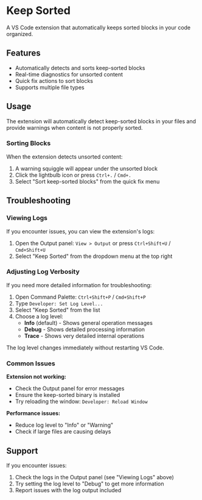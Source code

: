 # Keep Sorted

A VS Code extension that automatically keeps sorted blocks in your code organized.

## Features

- Automatically detects and sorts keep-sorted blocks
- Real-time diagnostics for unsorted content
- Quick fix actions to sort blocks
- Supports multiple file types

## Usage

The extension will automatically detect keep-sorted blocks in your files and provide warnings when
content is not properly sorted.

### Sorting Blocks

When the extension detects unsorted content:

1. A warning squiggle will appear under the unsorted block
2. Click the lightbulb icon or press `Ctrl+.` / `Cmd+.`
3. Select "Sort keep-sorted blocks" from the quick fix menu

## Troubleshooting

### Viewing Logs

If you encounter issues, you can view the extension's logs:

1. Open the Output panel: `View > Output` or press `Ctrl+Shift+U` / `Cmd+Shift+U`
2. Select "Keep Sorted" from the dropdown menu at the top right

### Adjusting Log Verbosity

If you need more detailed information for troubleshooting:

1. Open Command Palette: `Ctrl+Shift+P` / `Cmd+Shift+P`
2. Type `Developer: Set Log Level...`
3. Select "Keep Sorted" from the list
4. Choose a log level:
   - **Info** (default) - Shows general operation messages
   - **Debug** - Shows detailed processing information
   - **Trace** - Shows very detailed internal operations

The log level changes immediately without restarting VS Code.

### Common Issues

**Extension not working:**

- Check the Output panel for error messages
- Ensure the keep-sorted binary is installed
- Try reloading the window: `Developer: Reload Window`

**Performance issues:**

- Reduce log level to "Info" or "Warning"
- Check if large files are causing delays

## Support

If you encounter issues:

1. Check the logs in the Output panel (see "Viewing Logs" above)
2. Try setting the log level to "Debug" to get more information
3. Report issues with the log output included
